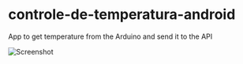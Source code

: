 # controle-de-temperatura-android
App to get temperature from the Arduino and send it to the API

![Screenshot](https://imgur.com/a/BEcX9)